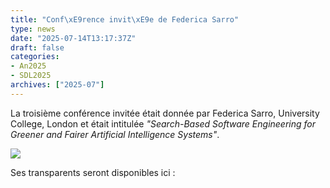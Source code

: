 ```yaml
---
title: "Conf\xE9rence invit\xE9e de Federica Sarro"
type: news
date: "2025-07-14T13:17:37Z"
draft: false
categories:
- An2025
- SDL2025
archives: ["2025-07"]
---
```


La troisième conférence invitée était donnée par Federica Sarro, University College, London et était intitulée _"Search-Based Software Engineering for Greener and Fairer Artificial Intelligence Systems"_.

![](https://gdr-gpl.cnrs.fr/wp-content/uploads/2025/07/GPL25-Sarro1.jpg)

Ses transparents seront disponibles ici :
